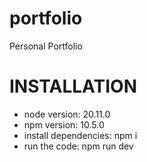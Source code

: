 # portfolio
Personal Portfolio

# INSTALLATION

- node version: 20.11.0
- npm version: 10.5.0
- install dependencies: npm i
- run the code: npm run dev


